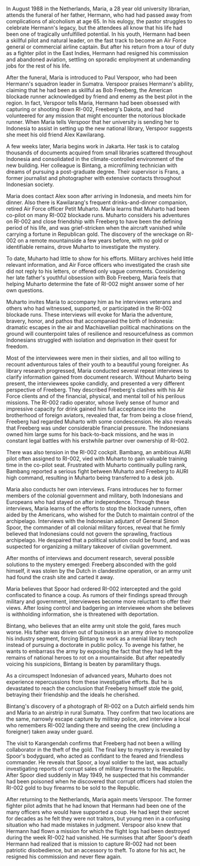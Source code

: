 In August 1988 in the Netherlands, Maria, a 28 year old university librarian, attends the funeral of her father, Hermann, who had had passed away from complications of alcoholism at age 65. In his eulogy, the pastor struggles to celebrate Hermann's legacy, but the attendees all know that his life had been one of tragically unfulfilled potential. In his youth, Hermann had been a skillful pilot and natural leader, on the fast track to become an Air Force general or commercial airline captain. But after his return from a tour of duty as a fighter pilot in the East Indies, Hermann had resigned his commission and abandoned aviation, settling on sporadic employment at undemanding jobs for the rest of his life. 

After the funeral, Maria is introduced to Paul Verspoor, who had been Hermann's squadron leader in Sumatra. Verspoor praises Hermann's ability, claiming that he had been as skillful as Bob Freeberg, the American blockade runner acknowledged by friend and enemy as the best pilot in the region. In fact, Verspoor tells Maria, Hermann had been obsessed with capturing or shooting down RI-002, Freeberg's Dakota, and had volunteered for any mission that might encounter the notorious blockade runner. When Maria tells Verspoor that her university is sending her to Indonesia to assist in setting up the new national library, Verspoor suggests she meet his old friend Alex Kawilarang.  

A few weeks later, Maria begins work in Jakarta. Her task is to catalog thousands of documents acquired from small libraries scattered throughout Indonesia and consolidated in the climate-controlled environment of the new building. Her colleague is Bintang, a microfilming technician with dreams of pursuing a post-graduate degree. Their supervisor is Frans, a former journalist and photographer with extensive contacts throughout Indonesian society.  

Maria does contact Alex soon after arriving in Indonesia, and meets him for dinner. Also there is Kawilarang's frequent drinks-and-dinner companion, retired Air Force officer Petit Muharto. Maria  learns that Muharto had been co-pilot on many RI-002 blockade runs. Muharto considers his adventures on RI-002 and close friendship with Freeberg to have been the defining period of his life, and was grief-stricken when the aircraft vanished while carrying a fortune in Republican gold. The discovery of the wreckage on RI-002 on a remote mountainside a few years before, with no gold or identifiable remains, drove Muharto to investigate the mystery.  

To date, Muharto had little to show for his efforts. Military archives held little relevant information, and Air Force officers who investigated the crash site did not reply to his letters, or offered only vague comments. Considering her late father's youthful obsession with Bob Freeberg, Maria feels that helping Muharto determine the fate of RI-002 might answer some of her own questions. 

Muharto invites Maria to accompany him as he interviews veterans and others who had witnessed, supported, or participated in the RI-002 blockade runs. These interviews will evoke for Maria the adventure, bravery, honor, and pathos that accompanied the birth of Indonesia: dramatic escapes in the air and Machiavellian political machinations on the ground will counterpoint tales of resilience and resourcefulness as common Indonesians struggled with isolation and deprivation in their quest for freedom. 

Most of the interviewees were men in their sixties, and all too willing to recount adventurous tales of their youth to a beautiful young foreigner. As library research progressed, Maria conducted several repeat interviews to clarify information gained from document research. Without Muharto being present, the interviewees spoke candidly, and presented a very different perspective of Freeberg. They described Freeberg's clashes with his Air Force clients and of the financial, physical, and mental toll of his perilous missions. The RI-002 radio operator, whose lively sense of humor and impressive capacity for drink gained him full acceptance into the brotherhood of foreign aviators, revealed that, far from being a close friend, Freeberg had regarded Muharto with some condescension. He also reveals that Freeberg was under considerable financial pressure. The Indonesians owned him large sums for his back-to-back missions, and he was in constant legal battles with his erstwhile partner over ownership of RI-002. 

There was also tension in the RI-002 cockpit. Bambang, an ambitious AURI pilot often assigned to RI-002, vied with Muharto to gain valuable training time in the co-pilot seat. Frustrated with Muharto continually pulling rank, Bambang reported a serious fight between Muharto and Freeberg to AURI high command, resulting in Muharto being transferred to a desk job.   

Maria also conducts her own interviews. Frans introduces her to former members of the colonial government and military, both Indonesians and Europeans who had stayed on after independence. Through these interviews, Maria learns of the efforts to stop the blockade runners, often aided by the Americans, who wished for the Dutch to maintain control of the archipelago. Interviews with the Indonesian adjutant of General Simon Spoor, the commander of all colonial military forces, reveal that he firmly believed that Indonesians could not govern the sprawling, fractious archipelago. He despaired that a political solution could be found, and was suspected for organizing a military takeover of civilian government. 

After months of interviews and document research, several possible solutions to the mystery emerged: Freeberg absconded with the gold himself, it was stolen by the Dutch in clandestine operation, or an army unit had found the crash site and carted it away. 

Maria believes that Spoor had ordered RI-002 intercepted and the gold confiscated to finance a coup. As rumors of their findings spread through military and government, interviewees become more reluctant to offer their views. After losing control and badgering an interviewee whom she believes is withholding information, she is threatened with deportation. 

Bintang, who believes that an elite army unit stole the gold, fares much worse. His father was driven out of business in an army drive to monopolize his industry segment, forcing Bintang to work as a menial library tech instead of pursuing a doctorate in public policy. To avenge his father, he wants to embarrass the army by exposing the fact that they had left the remains of national heroes to rot on a mountainside. But after repeatedly voicing his suspicions, Bintang is beaten by paramilitary thugs. 

As a circumspect Indonesian of advanced years, Muharto does not experience repercussions from these investigative efforts. But he is devastated to reach the conclusion that Freeberg himself stole the gold, betraying their friendship and the ideals he cherished.

Bintang's discovery of a photograph of RI-002 on a Dutch airfield sends him and Maria to an airstrip in rural Sumatra. They confirm that two locations are the same, narrowly escape capture by militray police, and interview a local who remembers RI-002 landing there and seeing the crew (including a foreigner) taken away under guard. 

The visit to Karangendah confirms that Freeberg had not been a willing collaborator in the theft of the gold. The final key to mystery is revealed by Spoor's bodyguard, who acted as confidant to the feared and friendless commander. He reveals that Spoor, a loyal soldier to the last, was actually investigating reports of corrupt sales of military firearms to the Republic. After Spoor died suddenly in May 1949, he suspected that his commander had been poisoned when he discovered that corrupt officers had stolen the RI-002 gold to buy firearms to be sold to the Republic. 

After returning to the Netherlands, Maria again meets Verspoor. The former fighter pilot admits that he had known that Hermann had been one of the many officers who would have supported a coup. He had kept their secret for decades as he felt they were not traitors, but young men in a confusing situation who had made mistakes in judgment. Verspoor also knew that Hermann had flown a mission for which the flight logs had been destroyed during the week RI-002 had vanished. He surmises that after Spoor's death Hermann had realized that is mission to capture RI-002 had not been patriotic disobedience, but an accessory to theft. To atone for his act, he resigned his commission and never flew again. 

 


